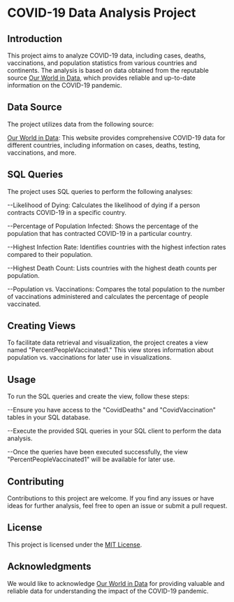 # COVID-19 Data Analysis Project

## Introduction

This project aims to analyze COVID-19 data, including cases, deaths, vaccinations, and population statistics from various countries and continents. The analysis is based on data obtained from the reputable source [Our World in Data](https://ourworldindata.org/covid-deaths), which provides reliable and up-to-date information on the COVID-19 pandemic.

## Data Source

The project utilizes data from the following source:

[Our World in Data](https://ourworldindata.org/covid-deaths): This website provides comprehensive COVID-19 data for different countries, including information on cases, deaths, testing, vaccinations, and more.

## SQL Queries

The project uses SQL queries to perform the following analyses:

--Likelihood of Dying: Calculates the likelihood of dying if a person contracts COVID-19 in a specific country.

--Percentage of Population Infected: Shows the percentage of the population that has contracted COVID-19 in a particular country.

--Highest Infection Rate: Identifies countries with the highest infection rates compared to their population.

--Highest Death Count: Lists countries with the highest death counts per population.

--Population vs. Vaccinations: Compares the total population to the number of vaccinations administered and calculates the percentage of people vaccinated.

## Creating Views

To facilitate data retrieval and visualization, the project creates a view named "PercentPeopleVaccinated1." This view stores information about population vs. vaccinations for later use in visualizations.

## Usage

To run the SQL queries and create the view, follow these steps:

--Ensure you have access to the "CovidDeaths" and "CovidVaccination" tables in your SQL database.

--Execute the provided SQL queries in your SQL client to perform the data analysis.

--Once the queries have been executed successfully, the view "PercentPeopleVaccinated1" will be available for later use.

## Contributing

Contributions to this project are welcome. If you find any issues or have ideas for further analysis, feel free to open an issue or submit a pull request.

## License

This project is licensed under the [MIT License](https://opensource.org/licenses/MIT).

## Acknowledgments

We would like to acknowledge [Our World in Data](https://ourworldindata.org/covid-deaths) for providing valuable and reliable data for understanding the impact of the COVID-19 pandemic.
